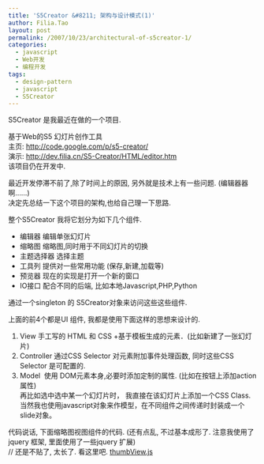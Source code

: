 ```yaml
---
title: 'S5Creator &#8211; 架构与设计模式(1)'
author: Filia.Tao
layout: post
permalink: /2007/10/23/architectural-of-s5creator-1/
categories:
  - javascript
  - Web开发
  - 编程开发
tags:
  - design-pattern
  - javascript
  - S5Creator
---
```

S5Creator 是我最近在做的一个项目.

基于Web的S5 幻灯片创作工具  
主页: <a href="http://code.google.com/p/s5-creator/" target="_blank" title="外部链接至 http://code.google.com/p/s5-creator/" class="externalLink">http://code.google.com/p/s5-creator/</a>  
演示: <a href="http://dev.filia.cn/S5-Creator/HTML/editor.htm" target="_blank" title="外部链接至 http://dev.filia.cn/S5-Creator/HTML/editor.htm" class="externalLink">http://dev.filia.cn/S5-Creator/HTML/editor.htm</a>  
该项目仍在开发中.

最近开发停滞不前了,除了时间上的原因, 另外就是技术上有一些问题. (编辑器器啊&#8230;&#8230;)  
决定先总结一下这个项目的架构,也给自己理一下思路.

整个S5Creator 我将它划分为如下几个组件.

  * 编辑器 编辑单张幻灯片
  * 缩略图 缩略图,同时用于不同幻灯片的切换
  * 主题选择器 选择主题
  * 工具列 提供对一些常用功能 (保存,新建,加载等)
  * 预览器 现在的实现是打开一个新的窗口
  * IO接口 配合不同的后端, 比如本地Javascript,PHP,Python

通过一个singleton 的 S5Creator对象来访问这些这些组件.

上面的前4个都是UI 组件, 我都是使用下面这样的思想来设计的.

  1. View 手工写的 HTML 和 CSS +基于模板生成的元素．(比如新建了一张幻灯片)
  2. Controller 通过CSS Selector 对元素附加事件处理函数, 同时这些CSS Selector 是可配置的.
  3. Model  使用 DOM元素本身,必要时添加定制的属性. (比如在按钮上添加action属性)  
    再比如选中选中某一个幻灯片时， 我直接在该幻灯片上添加一个CSS Class.  
    当然我也使用javascript对象来作模型，在不同组件之间传递时封装成一个slide对象。

代码说话, 下面缩略图视图组件的代码. (还有点乱, 不过基本成形了. 注意我使用了jquery 框架, 里面使用了一些jquery 扩展)  
// 还是不贴了, 太长了. 看这里吧. <a href="http://s5-creator.googlecode.com/svn/trunk/HTML/js/s5creator/thumbView.js" title="thumbView.js " target="_blank">thumbView.js</a>